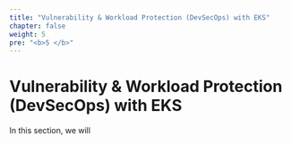 ```yaml
---
title: "Vulnerability & Workload Protection (DevSecOps) with EKS"
chapter: false
weight: 5
pre: "<b>5 </b>"
---
```


# Vulnerability & Workload Protection (DevSecOps) with EKS

In this section, we will 